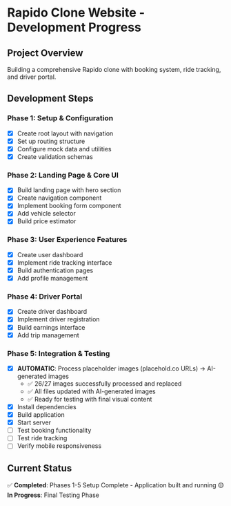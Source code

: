 # Rapido Clone Website - Development Progress

## Project Overview
Building a comprehensive Rapido clone with booking system, ride tracking, and driver portal.

## Development Steps

### Phase 1: Setup & Configuration
- [x] Create root layout with navigation
- [x] Set up routing structure
- [x] Configure mock data and utilities
- [x] Create validation schemas

### Phase 2: Landing Page & Core UI
- [x] Build landing page with hero section
- [x] Create navigation component
- [x] Implement booking form component
- [x] Add vehicle selector
- [x] Build price estimator

### Phase 3: User Experience Features
- [x] Create user dashboard
- [x] Implement ride tracking interface
- [x] Build authentication pages
- [x] Add profile management

### Phase 4: Driver Portal
- [x] Create driver dashboard
- [x] Implement driver registration
- [x] Build earnings interface
- [x] Add trip management

### Phase 5: Integration & Testing
- [x] **AUTOMATIC**: Process placeholder images (placehold.co URLs) → AI-generated images
  - ✅ 26/27 images successfully processed and replaced
  - ✅ All files updated with AI-generated images
  - ✅ Ready for testing with final visual content
- [x] Install dependencies
- [x] Build application
- [x] Start server
- [ ] Test booking functionality
- [ ] Test ride tracking
- [ ] Verify mobile responsiveness

## Current Status
✅ **Completed**: Phases 1-5 Setup Complete - Application built and running
🟡 **In Progress**: Final Testing Phase